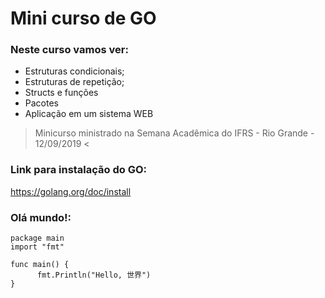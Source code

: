 # Mini curso de GO
### Neste curso vamos ver:
- Estruturas condicionais;
- Estruturas de repetição;
- Structs e funções
- Pacotes
- Aplicação em um sistema WEB

> Minicurso ministrado na Semana Acadêmica do IFRS - Rio Grande - 12/09/2019 <

### Link para instalação do GO:

https://golang.org/doc/install


### Olá mundo!:

    package main
    import "fmt"

    func main() {
          fmt.Println("Hello, 世界")
    }
